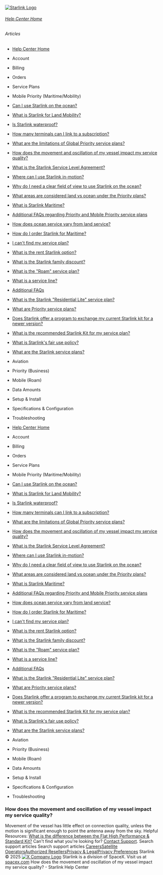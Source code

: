 [![Starlink Logo](https://www.starlink.com/_next/image?url=%2Fassets%2Fimages%2Flogo%2Flogo_white.png&w=3840&q=75)](https://www.starlink.com/support/article/<https:/www.starlink.com/>)
###### [Help Center Home](https://www.starlink.com/support/article/</support>)
###### Articles
  * [Help Center Home](https://www.starlink.com/support/article/</support>)
  * Account
  * Billing
  * Orders
  * Service Plans
  * Mobile Priority (Maritime/Mobility)
  * [Can I use Starlink on the ocean?](https://www.starlink.com/support/article/</support/article/952e770f-570e-d984-5014-35ae2add51c7>)
  * [What is Starlink for Land Mobility?](https://www.starlink.com/support/article/</support/article/9aa94dcc-86a6-7755-5cf6-5aa034544384>)
  * [Is Starlink waterproof?](https://www.starlink.com/support/article/</support/article/75d8de56-8906-34b5-5b94-b668d81a0cd6>)
  * [How many terminals can I link to a subscription? ](https://www.starlink.com/support/article/</support/article/446c37a3-b34e-4c31-f1c2-abd6cdeb2154>)
  * [What are the limitations of Global Priority service plans?](https://www.starlink.com/support/article/</support/article/106e5aaa-79fc-7d1e-7c4a-53d2d1afc06e>)
  * [How does the movement and oscillation of my vessel impact my service quality? ](https://www.starlink.com/support/article/</support/article/adc973d9-4d60-d35a-7bb9-8e6f5c6784c6>)
  * [What is the Starlink Service Level Agreement?](https://www.starlink.com/support/article/</support/article/b7142f8e-9762-6fcf-03f5-0d53c2895b3f>)
  * [Where can I use Starlink in-motion?](https://www.starlink.com/support/article/</support/article/4497c64e-d214-803a-bd8d-1f0c957b894d>)
  * [Why do I need a clear field of view to use Starlink on the ocean?](https://www.starlink.com/support/article/</support/article/2ae8f1d0-b09a-28fa-4b21-8dbe678dff62>)
  * [What areas are considered land vs ocean under the Priority plans?](https://www.starlink.com/support/article/</support/article/09b6cfbe-503a-bacb-6d2d-93222a828b97>)
  * [What is Starlink Maritime?](https://www.starlink.com/support/article/</support/article/28d29b03-9ca1-3de6-8eeb-97a2f9e5eedb>)
  * [Additional FAQs regarding Priority and Mobile Priority service plans](https://www.starlink.com/support/article/</support/article/4685288f-728a-26ae-275c-6146927fec9d>)
  * [ How does ocean service vary from land service? ](https://www.starlink.com/support/article/</support/article/4b8db95c-9299-eef1-ab2f-61bef76da1fa>)
  * [How do I order Starlink for Maritime?](https://www.starlink.com/support/article/</support/article/76569372-5632-4778-a7bd-bf9ef14ac13a>)
  * [I can't find my service plan?](https://www.starlink.com/support/article/</support/article/4d246c2a-909c-c0c6-b426-9eff74d2ef06>)
  * [What is the rent Starlink option?](https://www.starlink.com/support/article/</support/article/ea2cca85-c95d-595b-06e6-4882ebe915df>)
  * [What is the Starlink family discount?](https://www.starlink.com/support/article/</support/article/0cfacb70-1304-f3f7-a593-fc4ecdc0de3d>)
  * [What is the "Roam" service plan?](https://www.starlink.com/support/article/</support/article/dd5b43b5-20e1-b29b-2d7d-a7ffd0541988>)
  * [What is a service line? ](https://www.starlink.com/support/article/</support/article/73d2cf51-aff4-772b-1358-6f1602b08dac>)
  * [Additional FAQs](https://www.starlink.com/support/article/</support/article/e618e770-585c-a025-f06c-ac7440ff929f>)
  * [What is the Starlink "Residential Lite" service plan?](https://www.starlink.com/support/article/</support/article/6e0a6781-d9e6-8cc1-153e-763daa011f9a>)
  * [What are Priority service plans?](https://www.starlink.com/support/article/</support/article/1124df77-fdec-91e7-bed9-ba489cffda25>)
  * [Does Starlink offer a program to exchange my current Starlink kit for a newer version?](https://www.starlink.com/support/article/</support/article/9d81c10c-475e-9277-6472-f13442775786>)
  * [What is the recommended Starlink Kit for my service plan?](https://www.starlink.com/support/article/</support/article/a21b626a-31bd-0573-403d-b2891803df6c>)
  * [What is Starlink's fair use policy?](https://www.starlink.com/support/article/</support/article/f495d8c6-adb6-970d-e9fa-34fd21d32a5a>)
  * [What are the Starlink service plans?](https://www.starlink.com/support/article/</support/article/c977d85e-ae57-e59c-6051-5689fb7a9cd7>)
  * Aviation
  * Priority (Business)
  * Mobile (Roam)
  * Data Amounts
  * Setup & Install
  * Specifications & Configuration
  * Troubleshooting


  * [Help Center Home](https://www.starlink.com/support/article/</support>)
  * Account
  * Billing
  * Orders
  * Service Plans
  * Mobile Priority (Maritime/Mobility)
  * [Can I use Starlink on the ocean?](https://www.starlink.com/support/article/</support/article/952e770f-570e-d984-5014-35ae2add51c7>)
  * [What is Starlink for Land Mobility?](https://www.starlink.com/support/article/</support/article/9aa94dcc-86a6-7755-5cf6-5aa034544384>)
  * [Is Starlink waterproof?](https://www.starlink.com/support/article/</support/article/75d8de56-8906-34b5-5b94-b668d81a0cd6>)
  * [How many terminals can I link to a subscription? ](https://www.starlink.com/support/article/</support/article/446c37a3-b34e-4c31-f1c2-abd6cdeb2154>)
  * [What are the limitations of Global Priority service plans?](https://www.starlink.com/support/article/</support/article/106e5aaa-79fc-7d1e-7c4a-53d2d1afc06e>)
  * [How does the movement and oscillation of my vessel impact my service quality? ](https://www.starlink.com/support/article/</support/article/adc973d9-4d60-d35a-7bb9-8e6f5c6784c6>)
  * [What is the Starlink Service Level Agreement?](https://www.starlink.com/support/article/</support/article/b7142f8e-9762-6fcf-03f5-0d53c2895b3f>)
  * [Where can I use Starlink in-motion?](https://www.starlink.com/support/article/</support/article/4497c64e-d214-803a-bd8d-1f0c957b894d>)
  * [Why do I need a clear field of view to use Starlink on the ocean?](https://www.starlink.com/support/article/</support/article/2ae8f1d0-b09a-28fa-4b21-8dbe678dff62>)
  * [What areas are considered land vs ocean under the Priority plans?](https://www.starlink.com/support/article/</support/article/09b6cfbe-503a-bacb-6d2d-93222a828b97>)
  * [What is Starlink Maritime?](https://www.starlink.com/support/article/</support/article/28d29b03-9ca1-3de6-8eeb-97a2f9e5eedb>)
  * [Additional FAQs regarding Priority and Mobile Priority service plans](https://www.starlink.com/support/article/</support/article/4685288f-728a-26ae-275c-6146927fec9d>)
  * [ How does ocean service vary from land service? ](https://www.starlink.com/support/article/</support/article/4b8db95c-9299-eef1-ab2f-61bef76da1fa>)
  * [How do I order Starlink for Maritime?](https://www.starlink.com/support/article/</support/article/76569372-5632-4778-a7bd-bf9ef14ac13a>)
  * [I can't find my service plan?](https://www.starlink.com/support/article/</support/article/4d246c2a-909c-c0c6-b426-9eff74d2ef06>)
  * [What is the rent Starlink option?](https://www.starlink.com/support/article/</support/article/ea2cca85-c95d-595b-06e6-4882ebe915df>)
  * [What is the Starlink family discount?](https://www.starlink.com/support/article/</support/article/0cfacb70-1304-f3f7-a593-fc4ecdc0de3d>)
  * [What is the "Roam" service plan?](https://www.starlink.com/support/article/</support/article/dd5b43b5-20e1-b29b-2d7d-a7ffd0541988>)
  * [What is a service line? ](https://www.starlink.com/support/article/</support/article/73d2cf51-aff4-772b-1358-6f1602b08dac>)
  * [Additional FAQs](https://www.starlink.com/support/article/</support/article/e618e770-585c-a025-f06c-ac7440ff929f>)
  * [What is the Starlink "Residential Lite" service plan?](https://www.starlink.com/support/article/</support/article/6e0a6781-d9e6-8cc1-153e-763daa011f9a>)
  * [What are Priority service plans?](https://www.starlink.com/support/article/</support/article/1124df77-fdec-91e7-bed9-ba489cffda25>)
  * [Does Starlink offer a program to exchange my current Starlink kit for a newer version?](https://www.starlink.com/support/article/</support/article/9d81c10c-475e-9277-6472-f13442775786>)
  * [What is the recommended Starlink Kit for my service plan?](https://www.starlink.com/support/article/</support/article/a21b626a-31bd-0573-403d-b2891803df6c>)
  * [What is Starlink's fair use policy?](https://www.starlink.com/support/article/</support/article/f495d8c6-adb6-970d-e9fa-34fd21d32a5a>)
  * [What are the Starlink service plans?](https://www.starlink.com/support/article/</support/article/c977d85e-ae57-e59c-6051-5689fb7a9cd7>)
  * Aviation
  * Priority (Business)
  * Mobile (Roam)
  * Data Amounts
  * Setup & Install
  * Specifications & Configuration
  * Troubleshooting


### How does the movement and oscillation of my vessel impact my service quality? 
Movement of the vessel has little effect on connection quality, unless the motion is significant enough to point the antenna away from the sky.
Helpful Resources: [What is the difference between the Flat High Performance & Standard Kit?](https://www.starlink.com/support/article/<https:/www.starlink.com/support/article/24882fc1-7706-75f8-85f5-4bae73cb6020>)
Can't find what you're looking for? [Contact Support](https://www.starlink.com/support/article/</support/tickets?sourceType=web_article_help_center&sourceValue=adc973d9-4d60-d35a-7bb9-8e6f5c6784c6>).
Search support articles
Search support articles
[Careers](https://www.starlink.com/support/article/<https:/www.spacex.com/careers>)[Satellite Operators](https://www.starlink.com/support/article/<https:/starlink.com/satellite-operators>)[Authorized Resellers](https://www.starlink.com/support/article/<https:/starlink.com/resellers>)[Privacy & Legal](https://www.starlink.com/support/article/<https:/starlink.com/legal>)[Privacy Preferences](https://www.starlink.com/support/article/<>)
Starlink © 2025
[![X Company Logo](https://www.starlink.com/assets/images/icons/x-logo.svg)](https://www.starlink.com/support/article/<https:/twitter.com/Starlink>)
Starlink is a division of SpaceX. Visit us at [spacex.com](https://www.starlink.com/support/article/<https:/www.spacex.com/>)
How does the movement and oscillation of my vessel impact my service quality? - Starlink Help Center
